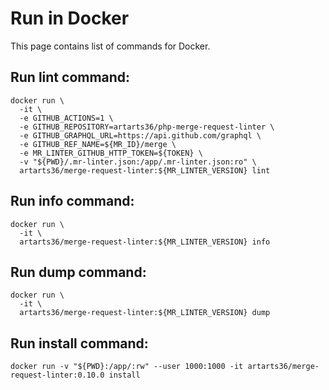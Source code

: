 # Run in Docker

This page contains list of commands for Docker.

## Run lint command:

```shell
docker run \
  -it \
  -e GITHUB_ACTIONS=1 \
  -e GITHUB_REPOSITORY=artarts36/php-merge-request-linter \
  -e GITHUB_GRAPHQL_URL=https://api.github.com/graphql \
  -e GITHUB_REF_NAME=${MR_ID}/merge \
  -e MR_LINTER_GITHUB_HTTP_TOKEN=${TOKEN} \
  -v "${PWD}/.mr-linter.json:/app/.mr-linter.json:ro" \
  artarts36/merge-request-linter:${MR_LINTER_VERSION} lint
```

## Run info command:

```shell
docker run \
  -it \
  artarts36/merge-request-linter:${MR_LINTER_VERSION} info
```

## Run dump command:

```shell
docker run \
  -it \
  artarts36/merge-request-linter:${MR_LINTER_VERSION} dump
```

## Run install command:

```shell
docker run -v "${PWD}:/app/:rw" --user 1000:1000 -it artarts36/merge-request-linter:0.10.0 install
```
